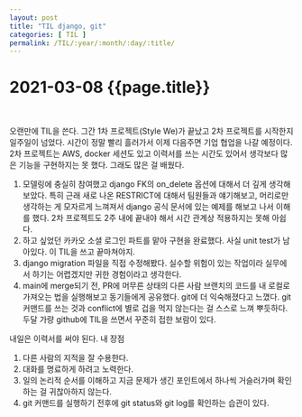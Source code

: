 ```yaml
---
layout: post
title: "TIL django, git"
categories: [ TIL ]
permalink: /TIL/:year/:month/:day/:title/
---
```


# 2021-03-08 {{page.title}}
&nbsp;  

오랜만에 TIL을 쓴다. 그간 1차 프로젝트(Style We)가 끝났고 2차 프로젝트를 시작한지 일주일이 넘었다. 시간이 정말 빨리 흘러가서 이제 다음주면 기업 협업을 나갈 예정이다.
2차 프로젝트는 AWS, docker 세션도 있고 이력서를 쓰는 시간도 있어서 생각보다 많은 기능을 구현하지는 못 했다. 그래도 많은 걸 배웠다.
1. 모델링에 충실히 참여했고 django FK의 on_delete 옵션에 대해서 더 깊게 생각해보았다. 특히 근래 새로 나온 RESTRICT에 대해서 팀원들과 얘기해보고, 머리로만 생각하는 게 모자르게 느껴져서 django 공식 문서에 있는 예제를 해보고 나서 이해를 했다. 2차 프로젝트도 2주 내에 끝내야 해서 시간 관계상 적용하지는 못해 아쉽다.
2. 하고 싶었던 카카오 소셜 로그인 파트를 맡아 구현을 완료했다. 사실 unit test가 남아있다. 이 TIL을 쓰고 끝마쳐야지.
3. django migration 파일을 직접 수정해봤다. 실수할 위험이 있는 작업이라 실무에서 하기는 어렵겠지만 귀한 경험이라고 생각한다.
4. main에 merge되기 전, PR에 머무른 상태의 다른 사람 브랜치의 코드를 내 로컬로 가져오는 법을 실행해보고 동기들에게 공유했다. git에 더 익숙해졌다고 느꼈다. git 커맨드를 쓰는 것과 conflict에 별로 겁을 먹지 않는다는 걸 스스로 느껴 뿌듯하다. 두달 가량 github에 TIL을 쓰면서 꾸준히 접한 보람이 있다.

내일은 이력서를 써야 된다.
내 장점
1. 다른 사람의 지적을 잘 수용한다.
2. 대화를 명료하게 하려고 노력한다.
3. 일의 논리적 순서를 이해하고 지금 문제가 생긴 포인트에서 하나씩 거슬러가며 확인하는 걸 귀찮아하지 않는다.
4. git 커맨드를 실행하기 전후에 git status와 git log를 확인하는 습관이 있다.
